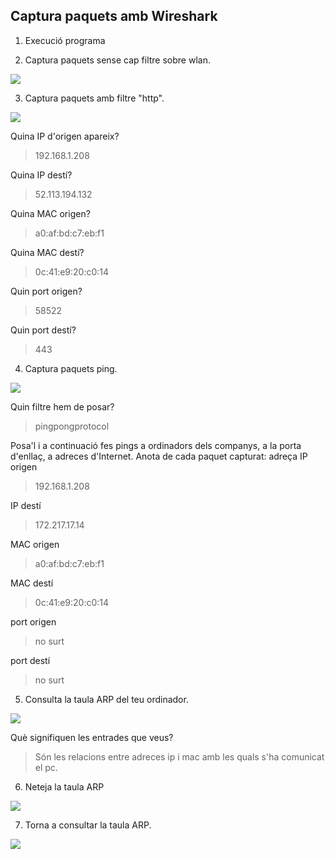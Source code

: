 ## Captura paquets amb Wireshark
1. Execució programa

2. Captura paquets sense cap filtre sobre wlan.

![](https://github.com/manteph/modul1/blob/main/Documentaci%C3%B3/practica%209%20maig/images/Captura%20de%20pantalla%202022-05-09%20164704.jpg)

3. Captura paquets amb filtre "http".

![](https://github.com/manteph/modul1/blob/main/Documentaci%C3%B3/practica%209%20maig/images/Captura%20de%20pantalla%202022-05-09%20164745.jpg)

Quina IP d'origen apareix? 
> 192.168.1.208

Quina IP destí? 
> 52.113.194.132

Quina MAC origen? 
> a0:af:bd:c7:eb:f1

Quina MAC destí? 
> 0c:41:e9:20:c0:14

Quin port origen? 
> 58522

Quin port destí? 
> 443

4. Captura paquets ping.

![](https://github.com/manteph/modul1/blob/main/Documentaci%C3%B3/practica%209%20maig/images/Captura%20de%20pantalla%202022-05-09%20170204.jpg)

Quin filtre hem de posar? 
> pingpongprotocol

Posa'l i a continuació fes pings a ordinadors dels companys, a la porta d'enllaç, a adreces d'Internet. Anota de cada paquet capturat: 
adreça IP origen 
> 192.168.1.208

IP destí 
> 172.217.17.14

MAC origen 
> a0:af:bd:c7:eb:f1

MAC destí 
> 0c:41:e9:20:c0:14

port origen 
> no surt

port destí 
> no surt

5. Consulta la taula ARP del teu ordinador.

![](https://github.com/manteph/modul1/blob/main/Documentaci%C3%B3/practica%209%20maig/images/Captura%20de%20pantalla%202022-05-09%20171550.jpg)

Què signifiquen les entrades que veus?
> Són les relacions entre adreces ip i mac amb les quals s'ha comunicat el pc.

6. Neteja la taula ARP

![](https://github.com/manteph/modul1/blob/main/Documentaci%C3%B3/practica%209%20maig/images/Captura%20de%20pantalla%202022-05-09%20172716.jpg)

7. Torna a consultar la taula ARP.

![](https://github.com/manteph/modul1/blob/main/Documentaci%C3%B3/practica%209%20maig/images/Captura%20de%20pantalla%202022-05-09%20172837.jpg)

